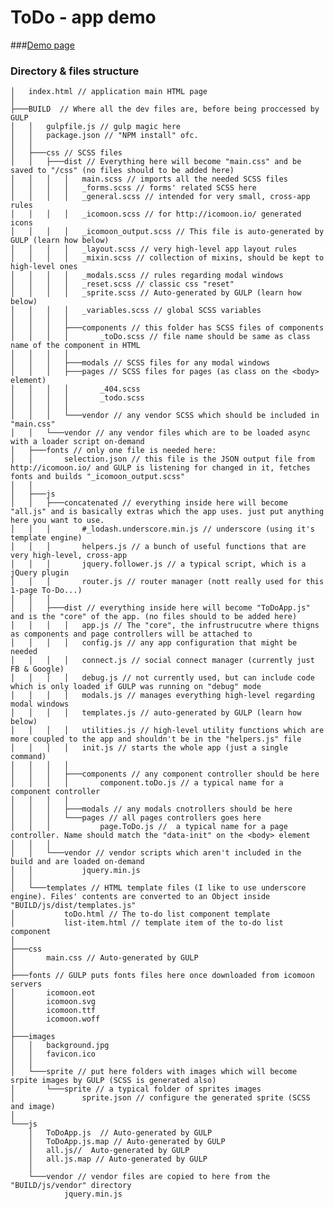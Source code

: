 # ToDo - app demo

###[Demo page](http://yaireo.github.io/ToDo/)

### Directory & files structure


    │   index.html // application main HTML page
    │
    ├───BUILD  // Where all the dev files are, before being proccessed by GULP
    │   │   gulpfile.js // gulp magic here
    │   │   package.json // "NPM install" ofc.
    │   │
    │   ├───css // SCSS files
    │   │   ├───dist // Everything here will become "main.css" and be saved to "/css" (no files should to be added here)
    │   │   │   │   main.scss // imports all the needed SCSS files
    │   │   │   │   _forms.scss // forms' related SCSS here
    │   │   │   │   _general.scss // intended for very small, cross-app rules
    │   │   │   │   _icomoon.scss // for http://icomoon.io/ generated icons
    │   │   │   │   _icomoon_output.scss // This file is auto-generated by GULP (learn how below)
    │   │   │   │   _layout.scss // very high-level app layout rules
    │   │   │   │   _mixin.scss // collection of mixins, should be kept to high-level ones
    │   │   │   │   _modals.scss // rules regarding modal windows
    │   │   │   │   _reset.scss // classic css "reset"
    │   │   │   │   _sprite.scss // Auto-generated by GULP (learn how below)
    │   │   │   │   _variables.scss // global SCSS variables
    │   │   │   │
    │   │   │   ├───components // this folder has SCSS files of components
    │   │   │   │       _toDo.scss // file name should be same as class name of the component in HTML
    │   │   │   │
    │   │   │   ├───modals // SCSS files for any modal windows
    │   │   │   ├───pages // SCSS files for pages (as class on the <body> element)
    │   │   │   │       _404.scss
    │   │   │   │       _todo.scss
    │   │   │   │
    │   │   │   └───vendor // any vendor SCSS which should be included in "main.css"
    │   │   └───vendor // any vendor files which are to be loaded async with a loader script on-demand
    │   ├───fonts // only one file is needed here:
    │   │       selection.json // this file is the JSON output file from http://icomoon.io/ and GULP is listening for changed in it, fetches fonts and builds "_icomoon_output.scss"
    │   │
    │   ├───js
    │   │   ├───concatenated // everything inside here will become "all.js" and is basically extras which the app uses. just put anything here you want to use.
    │   │   │       #_lodash.underscore.min.js // underscore (using it's template engine)
    │   │   │       helpers.js // a bunch of useful functions that are very high-level, cross-app
    │   │   │       jquery.follower.js // a typical script, which is a jQuery plugin
    │   │   │       router.js // router manager (nott really used for this 1-page To-Do...)
    │   │   │
    │   │   ├───dist // everything inside here will become "ToDoApp.js" and is the "core" of the app. (no files should to be added here)
    │   │   │   │   app.js // The "core", the infrustrucutre where thigns as components and page controllers will be attached to
    │   │   │   │   config.js // any app configuration that might be needed
    │   │   │   │   connect.js // social connect manager (currently just FB & Google)
    │   │   │   │   debug.js // not currently used, but can include code which is only loaded if GULP was running on "debug" mode
    │   │   │   │   modals.js // manages everything high-level regarding modal windows
    │   │   │   │   templates.js // auto-generated by GULP (learn how below)
    │   │   │   │   utilities.js // high-level utility functions which are more coupled to the app and shouldn't be in the "helpers.js" file
    │   │   │   │   init.js // starts the whole app (just a single command)
    │   │   │   │
    │   │   │   ├───components // any component controller should be here
    │   │   │   │       component.toDo.js // a typical name for a component controller
    │   │   │   │
    │   │   │   ├───modals // any modals cnotrollers should be here
    │   │   │   └───pages // all pages controllers goes here
    │   │   │           page.ToDo.js //  a typical name for a page controller. Name should match the "data-init" on the <body> element
    │   │   │
    │   │   └───vendor // vendor scripts which aren't included in the build and are loaded on-demand
    │   │           jquery.min.js
    │   │
    │   └───templates // HTML template files (I like to use underscore engine). Files' contents are converted to an Object inside "BUILD/js/dist/templates.js"
    │           toDo.html // The to-do list component template
    │           list-item.html // template item of the to-do list component
    │
    ├───css
    │       main.css // Auto-generated by GULP
    │
    ├───fonts // GULP puts fonts files here once downloaded from icomoon servers
    │       icomoon.eot
    │       icomoon.svg
    │       icomoon.ttf
    │       icomoon.woff
    │
    ├───images
    │   │   background.jpg
    │   │   favicon.ico
    │   │
    │   └───sprite // put here folders with images which will become srpite images by GULP (SCSS is generated also)
    │       └───sprite // a typical folder of sprites images
    │               sprite.json // configure the generated sprite (SCSS and image)
    │
    └───js
        │   ToDoApp.js  // Auto-generated by GULP
        │   ToDoApp.js.map // Auto-generated by GULP
        │   all.js//  Auto-generated by GULP
        │   all.js.map // Auto-generated by GULP
        │
        └───vendor // vendor files are copied to here from the "BUILD/js/vendor" directory
                jquery.min.js



